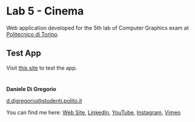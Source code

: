 # Lab 5 - Cinema

Web application developed for the 5th lab of Computer Graphics exam
at [Politecnico di Torino](https://www.polito.it/).

## Test App

Visit [this site](https://www.danieledigregorio.it/cg/lab5-cinema) to test the app.



#

**Daniele Di Gregorio**

[d.digregorio@studenti.polito.it](mailto:d.digregorio@studenti.polito.it)

You can find me here:
[Web Site](https://www.danieledigregorio.it/),
[LinkedIn](https://www.linkedin.com/in/digregoriodaniele/),
[YouTube](https://www.youtube.com/danieledigregorio8/),
[Instagram](https://instagram.com/daniele.digregorio/),
[Vimeo](https://vimeo.com/danieledigregorio)